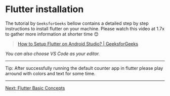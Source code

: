 # Flutter installation

The tutorial by `GeeksforGeeks` bellow contains a detailed step by step instructions to install flutter on your machine.
Please watch this video at 1.7x to gather more information at shorter time 😊

> [How to Setup Flutter on Android Studio? \| GeeksforGeeks](https://youtu.be/hfz_AraTk_k)

_You can also choose VS Code as your editor._

***

Tip: After successfully running the default counter app in flutter please play arround with colors and text for some time.

***

[Next: Flutter Basic Concepts](basics.md)
